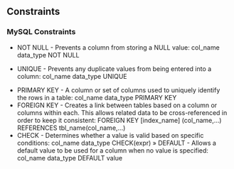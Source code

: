 ## Constraints 

### MySQL Constraints 
+ NOT NULL - Prevents a column from storing a NULL value:
col_name data_type NOT NULL
* UNIQUE - Prevents any duplicate values from being entered into a column:
col_name data_type UNIQUE
+ PRIMARY KEY - A column or set of columns used to uniquely identify the rows in a table:
col_name data_type PRIMARY KEY
+ FOREIGN KEY - Creates a link between tables based on a column or columns within each. This allows related data to be cross-referenced in order to keep it consistent:
FOREIGN KEY [index_name] (col_name,...)
REFERENCES tbl_name(col_name,...)
+ CHECK - Determines whether a value is valid based on specific conditions:
col_name data_type CHECK(expr)
» DEFAULT - Allows a default value to be used for a column when no value is specified:
col_name data_type DEFAULT value
